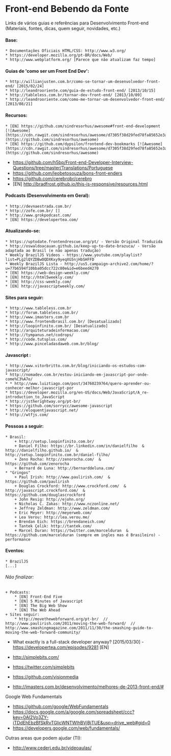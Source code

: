 # Front-end Bebendo da Fonte
Links de vários guias e referências para Desenvolvimento Front-end
(Materiais, fontes, dicas, quem seguir, novidades, etc.)

#### Base:
    * Documentações Oficiais HTML/CSS: http://www.w3.org/
    * https://developer.mozilla.org/pt-BR/docs/Web/
    * http://www.webplatform.org/ [Parece que não atualizam faz tempo]

#### Guias de 'como ser um Front End Dev':
    * http://willianjusten.com.br/como-se-tornar-um-desenvolvedor-front-end/ [2015/02/24]
    * http://leandrooriente.com/guia-de-estudo-front-end/ [2013/10/15]
    * http://tableless.com.br/tornar-dev-front-end/ [2013/10/09]
    * http://leandrooriente.com/como-me-tornar-um-desenvolvedor-front-end/ [2013/08/21]

#### Recursos:
    * [EN] https://github.com/sindresorhus/awesome#front-end-development [![Awesome](https://cdn.rawgit.com/sindresorhus/awesome/d7305f38d29fed78fa85652e3a63e154dd8e8829/media/badge.svg)](https://github.com/sindresorhus/awesome)
    * [EN] https://github.com/dypsilon/frontend-dev-bookmarks [![Awesome](https://cdn.rawgit.com/sindresorhus/awesome/d7305f38d29fed78fa85652e3a63e154dd8e8829/media/badge.svg)](https://github.com/sindresorhus/awesome)
   * https://github.com/h5bp/Front-end-Developer-Interview-Questions/tree/master/Translations/Portuguese
   * https://github.com/leobetosouza/bons-front-enders
   * https://github.com/cerebrobr/cerebro
   * [EN] http://bradfrost.github.io/this-is-responsive/resources.html

#### Podcasts (Desenvolvimento em Geral):
    * http://devnaestrada.com.br/ 
    * http://zofe.com.br/ []
    * http://www.grokpodcast.com/ 
    * [EN] https://developertea.com/

#### Atualizando-se:
    * https://uptodate.frontendrescue.org/pt/ - Versão Original Traduzida
    * http://oswaldoacauan.github.io/keep-up-to-date-brazuca/ - Versão adaptada ao Brasil (e não apenas tradução)
    * Weekly BrazilJS Videos - https://www.youtube.com/playlist?list=PLg2lQYZDBwOQDXKxy9yeqXG5njHbSHFFD
    * Weekly BrazilJS Lista - http://us5.campaign-archive2.com/home/?u=77b6594f10bba05dcc722c80e&id=e6beed4270
    * [EN] https://web-design-weekly.com/
    * [EN] http://html5weekly.com/
    * [EN] http://css-weekly.com/
    * [EN] http://javascriptweekly.com/

#### Sites para seguir:
    * http://www.tableless.com.br
    * http://forum.tableless.com.br/
    * http://www.imasters.com.br
    * http://www.frontendbrasil.com.br/ [Desatualizado]
    * http://loopinfinito.com.br/ [Desatualizado]
    * http://arquiteturadeinformacao.com/
    * http://tympanus.net/codrops/
    * http://code.tutsplus.com/
    * http://www.pinceladasdaweb.com.br/blog/

#### Javascript :
    * http://www.vitorbritto.com.br/blog/iniciando-os-estudos-com-javascript/
    * http://nomadev.com.br/estou-iniciando-em-javascript-por-onde-come%C3%A7o/
    * * http://www.luiztiago.com/post/34760239764/quero-aprender-ou-conhecer-melhor-javascript-por
    * https://developer.mozilla.org/en-US/docs/Web/JavaScript/A_re-introduction_to_JavaScript
    * http://jstherightway.org/pt-br/
    * https://github.com/sorrycc/awesome-javascript
    * http://eloquentjavascript.net/
    * http://wtfjs.com/

#### Pessoas a seguir:     
    * Brasil:
        + http://setup.loopinfinito.com.br/
        + Daniel Filho: https://br.linkedin.com/in/danielfilho  &  http://danielfilho.github.io/  &  http://setup.loopinfinito.com.br/daniel-filho/
        + Zeno Rocha: http://zenorocha.com/  &  https://github.com/zenorocha
        + Bernard de Luna: http://bernarddeluna.com/ 
    * "Gringos"
        + Paul Irish: http://www.paulirish.com/  &  https://github.com/paulirish
        + Douglas Crockford: http://www.crockford.com/  &  http://javascript.crockford.com/  &  https://github.com/douglascrockford
        + John Resig: http://ejohn.org/
        + Nicholas C. Zakas: http://www.nczonline.net/
        + Jeffrey Zeldman: http://www.zeldman.com/
        + Eric Meyer: http://meyerweb.com/
        + Lea Verou: http://lea.verou.me/
        + Brendan Eich: https://brendaneich.com/
        + Tantek Çelik: http://tantek.com/
        + Marcel Duran: https://twitter.com/marcelduran  &  https://github.com/marcelduran (sempre em ingles mas é Brasileiro) - performance

#### Eventos:
    * BrazilJS
    [...] 

###### Não finalizar:
    + Podcasts:
        * [EN] Front-End Five
        * [EN] 5 Minutes of Javascript
        * [EN] The Big Web Show
        * [EN] The Web Ahead
    + Sites seguir:
        * http://movethewebforward.org/pt-br/  //  http://www.paulirish.com/2011/moving-the-web-forward/  //  http://www.smashingmagazine.com/2011/11/30/the-smashing-guide-to-moving-the-web-forward-community/



* What exactly is a full-stack developer anyway? [2015/03/30] - https://developertea.com/episodes/9281 [EN]
 
* http://simplebits.com/
* https://twitter.com/simplebits
* https://github.com/visionmedia
 
* http://imasters.com.br/desenvolvimento/melhores-de-2013-front-end/#

Google Web Fundamentals
* https://github.com/google/WebFundamentals
* https://docs.google.com/a/google.com/spreadsheet/ccc?key=0Al2Vo3ZY-iTDdEhEbzBfSkRvTGlicWNTWlhBVjBjTUE&usp=drive_web#gid=0
* https://developers.google.com/web/fundamentals/


Outras areas que podem ajudar (TI):
* http://www.cederj.edu.br/videoaulas/

